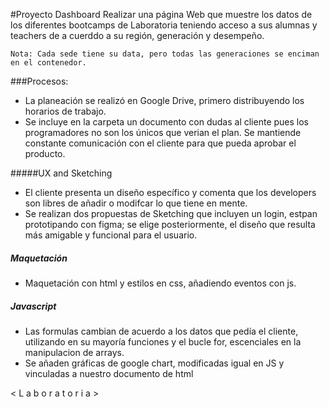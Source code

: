 #Proyecto Dashboard
Realizar una página Web que muestre los datos de los diferentes bootcamps de Laboratoria teniendo acceso a sus alumnas y teachers de a cuerddo a su región, generación y desempeño.

    Nota: Cada sede tiene su data, pero todas las generaciones se enciman en el contenedor.

###Procesos:
- La planeación se realizó en Google Drive, primero distribuyendo los horarios de trabajo.
- Se incluye en la carpeta un documento con dudas al cliente pues los programadores no son los únicos que verian el plan. Se mantiende constante comunicación con el cliente para que pueda aprobar el producto.

#####UX and Sketching
  - El cliente presenta un diseño específico y comenta que los developers son libres de añadir o modifcar lo que tiene en mente.
  - Se realizan dos propuestas de Sketching que incluyen un login, estpan prototipando con figma; se elige posteriormente, el diseño que resulta más amigable y funcional para el usuario.

##### Maquetación
  - Maquetación con html y estilos en css, añadiendo eventos con js.

##### Javascript

 - Las formulas cambian de acuerdo a los datos que pedía el cliente, utilizando en su mayoría funciones y el bucle for, escenciales en la manipulacion de arrays.
 - Se añaden gráficas de google chart, modificadas igual en JS y vinculadas a nuestro documento de html
 
 



 < L a b o r a t o r i a >
